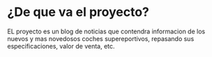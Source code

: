 # ¿De que va el proyecto?
EL proyecto es un blog de noticias que contendra informacion de los nuevos y mas novedosos coches supereportivos, repasando sus especificaciones, valor de venta, etc.